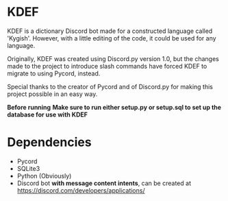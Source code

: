 # KDEF
KDEF is a dictionary Discord bot made for a constructed language called 'Kygish'. However, with a little editing of the code, it could be used for any language.

Originally, KDEF was created using Discord.py version 1.0, but the changes made to the project to introduce slash commands have forced KDEF to migrate to using Pycord, instead.

Special thanks to the creator of Pycord and of Discord.py for making this project possible in an easy way.

**Before running**
**Make sure to run either setup.py or setup.sql to set up the database for use with KDEF**

# Dependencies
  - Pycord
  - SQLite3
  - Python (Obviously)
  - Discord bot **with message content intents**, can be created at https://discord.com/developers/applications/
